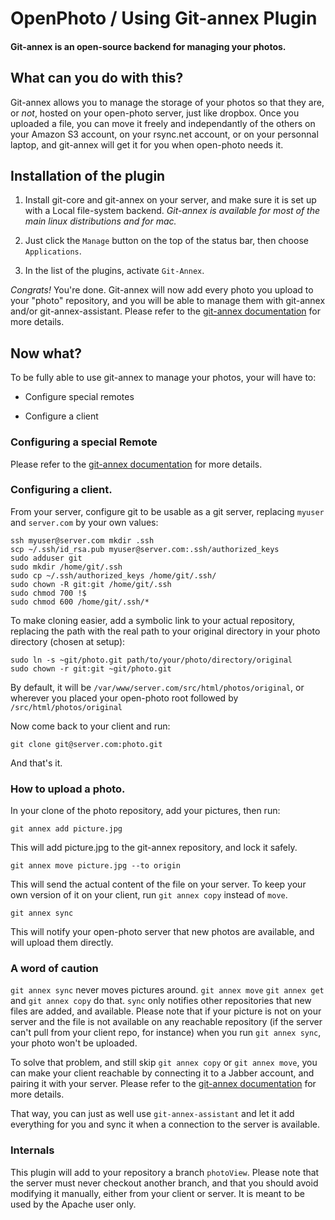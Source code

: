 # OpenPhoto / Using Git-annex Plugin

#### Git-annex is an open-source backend for managing your photos.

## What can you do with this?

Git-annex allows you to manage the storage of your photos so that they are, or *not*, hosted on your open-photo server, just like dropbox. Once you uploaded a file, you can move it freely and independantly of the others on your Amazon S3 account, on your rsync.net account, or on your personnal laptop, and git-annex will get it for you when open-photo needs it.

## Installation of the plugin

1. Install git-core and git-annex on your server, and make sure it is set up with a Local file-system backend. *Git-annex is available for most of the main linux distributions and for mac.*

2. Just click the `Manage` button on the top of the status bar, then choose `Applications`.

3. In the list of the plugins, activate `Git-Annex`.

*Congrats!* You're done. Git-annex will now add every photo you upload to your "photo" repository, and you will be able to manage them with git-annex and/or git-annex-assistant. Please refer to the [git-annex documentation](http://git-annex.branchable.com/) for more details.

## Now what?

To be fully able to use git-annex to manage your photos, your will have to:

* Configure special remotes

* Configure a client

### Configuring a special Remote

Please refer to the [git-annex documentation](http://git-annex.branchable.com/) for more details.

### Configuring a client.

From your server, configure git to be usable as a git server, replacing `myuser` and `server.com` by your own values:

	ssh myuser@server.com mkdir .ssh
	scp ~/.ssh/id_rsa.pub myuser@server.com:.ssh/authorized_keys
	sudo adduser git
	sudo mkdir /home/git/.ssh
	sudo cp ~/.ssh/authorized_keys /home/git/.ssh/
	sudo chown -R git:git /home/git/.ssh
	sudo chmod 700 !$
	sudo chmod 600 /home/git/.ssh/*
	
To make cloning easier, add a symbolic link to your actual repository, replacing the path with the real path to your original directory in your photo directory (chosen at setup):

	sudo ln -s ~git/photo.git path/to/your/photo/directory/original
	sudo chown -r git:git ~git/photo.git
	
By default, it will be `/var/www/server.com/src/html/photos/original`, or wherever you placed your open-photo root followed by `/src/html/photos/original`
	
Now come back to your client and run:

	git clone git@server.com:photo.git
	
And that's it.

### How to upload a photo.

In your clone of the photo repository, add your pictures, then run:

	git annex add picture.jpg
	
This will add picture.jpg to the git-annex repository, and lock it safely.

	git annex move picture.jpg --to origin
	
This will send the actual content of the file on your server. To keep your own version of it on your client, run `git annex copy` instead of `move`.

	git annex sync
	
This will notify your open-photo server that new photos are available, and will upload them directly.

### A word of caution

`git annex sync` never moves pictures around. `git annex move` `git annex get` and `git annex copy` do that. `sync` only notifies other repositories that new files are added, and available.
Please note that if your picture is not on your server and the file is not available on any reachable repository (if the server can't pull from your client repo, for instance) when you run `git annex sync`, your photo won't be uploaded. 

To solve that problem, and still skip `git annex copy` or `git annex move`, you can make your client reachable by connecting it to a Jabber account, and pairing it with your server. Please refer to the [git-annex documentation](http://git-annex.branchable.com/) for more details.

That way, you can just as well use `git-annex-assistant` and let it add everything for you and sync it when a connection to the server is available.

### Internals

This plugin will add to your repository a branch `photoView`. Please note that the server must never checkout another branch, and that you should avoid modifying it manually, either from your client or server. It is meant to be used by the Apache user only.





